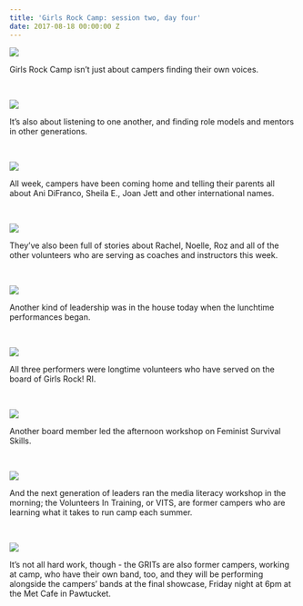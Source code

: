 ```yaml
---
title: 'Girls Rock Camp: session two, day four'
date: 2017-08-18 00:00:00 Z
---
```


[![](/uploads/blogpost/02-04-01.jpg)](http://girlsrockri.org/wp-content/uploads/2017/08/02-04-01.jpg)

Girls Rock Camp isn’t just about campers finding their own voices.

 

[![](/uploads/blogpost/02-04-02.jpg)](http://girlsrockri.org/wp-content/uploads/2017/08/02-04-02.jpg)

It’s also about listening to one another, and finding role models and mentors in other generations.

 

[![](/uploads/blogpost/02-04-03.jpg)](http://girlsrockri.org/wp-content/uploads/2017/08/02-04-03.jpg)

All week, campers have been coming home and telling their parents all about Ani DiFranco, Sheila E., Joan Jett and other international names.

 

[![](/uploads/blogpost/02-04-04.jpg)](http://girlsrockri.org/wp-content/uploads/2017/08/02-04-04.jpg)

They’ve also been full of stories about Rachel, Noelle, Roz and all of the other volunteers who are serving as coaches and instructors this week.

 

[![](/uploads/blogpost/02-04-06.jpg)](http://girlsrockri.org/wp-content/uploads/2017/08/02-04-06.jpg)

Another kind of leadership was in the house today when the lunchtime performances began.

 

[![](/uploads/blogpost/02-04-05.jpg)](http://girlsrockri.org/wp-content/uploads/2017/08/02-04-05.jpg)

All three performers were longtime volunteers who have served on the board of Girls Rock! RI.

 

[![](/uploads/blogpost/02-04-07.jpg)](http://girlsrockri.org/wp-content/uploads/2017/08/02-04-07.jpg)

Another board member led the afternoon workshop on Feminist Survival Skills.

 

[![](/uploads/blogpost/02-04-08.jpg)](http://girlsrockri.org/wp-content/uploads/2017/08/02-04-08.jpg)

And the next generation of leaders ran the media literacy workshop in the morning; the Volunteers In Training, or VITS, are former campers who are learning what it takes to run camp each summer.

 

[![](/uploads/blogpost/02-04-09.jpg)](http://girlsrockri.org/wp-content/uploads/2017/08/02-04-09.jpg)

It’s not all hard work, though - the GRITs are also former campers, working at camp, who have their own band, too, and they will be performing alongside the campers’ bands at the final showcase, Friday night at 6pm at the Met Cafe in Pawtucket.
